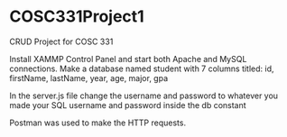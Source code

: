 # COSC331Project1
CRUD Project for COSC 331

Install XAMMP Control Panel and start both Apache and MySQL connections.
Make a database named student with 7 columns titled: 
id, 
firstName, 
lastName, 
year, 
age, 
major, 
gpa

In the server.js file change the username and password to whatever you made your SQL username and password inside the db constant

Postman was used to make the HTTP requests.
